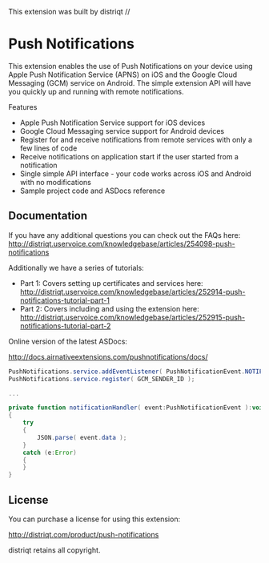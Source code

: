 


This extension was built by distriqt // 

# Push Notifications

This extension enables the use of Push Notifications on your device using Apple Push Notification Service (APNS) on iOS and the Google Cloud Messaging (GCM) service on Android. The simple extension API will have you quickly up and running with remote notifications.

Features

- Apple Push Notification Service support for iOS devices
- Google Cloud Messaging service support for Android devices
- Register for and receive notifications from remote services with only a few lines of code
- Receive notifications on application start if the user started from a notification
- Single simple API interface - your code works across iOS and Android with no modifications
- Sample project code and ASDocs reference

## Documentation

If you have any additional questions you can check out the FAQs here: http://distriqt.uservoice.com/knowledgebase/articles/254098-push-notifications

Additionally we have a series of tutorials:

- Part 1: Covers setting up certificates and services here: http://distriqt.uservoice.com/knowledgebase/articles/252914-push-notifications-tutorial-part-1
- Part 2: Covers including and using the extension here: http://distriqt.uservoice.com/knowledgebase/articles/252915-push-notifications-tutorial-part-2


Online version of the latest ASDocs:

http://docs.airnativeextensions.com/pushnotifications/docs/

```actionscript
PushNotifications.service.addEventListener( PushNotificationEvent.NOTIFICATION, notificationHandler );
PushNotifications.service.register( GCM_SENDER_ID );

...

private function notificationHandler( event:PushNotificationEvent ):void
{
	try
	{
		JSON.parse( event.data );
	}
	catch (e:Error)
	{
	}
}				
```


## License

You can purchase a license for using this extension:

http://distriqt.com/product/push-notifications

distriqt retains all copyright.

